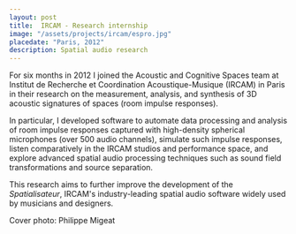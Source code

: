 ```yaml
---
layout: post
title:  IRCAM - Research internship
image: "/assets/projects/ircam/espro.jpg"
placedate: "Paris, 2012"
description: Spatial audio research
---
```

<div class="project-narrative">
<p>For six months in 2012 I joined the Acoustic and Cognitive Spaces team at Institut de Recherche et Coordination Acoustique-Musique (IRCAM) in Paris in their research on the measurement, analysis, and synthesis of 3D acoustic signatures of spaces (room impulse responses).</p>

<p>In particular, I developed software to automate data processing and analysis of room impulse responses captured with high-density spherical microphones (over 500 audio channels), simulate such impulse responses, listen comparatively in the IRCAM studios and performance space, and explore advanced spatial audio processing techniques such as sound field transformations and source separation.</p>

<p>This research aims to further improve the development of the <i>Spatialisateur</i>, IRCAM's industry-leading spatial audio software widely used by musicians and designers.</p>
</div>

<div class="project-media">
<p><span class="inline-descr">Cover photo: Philippe Migeat</span></p>
<p></p>
</div>